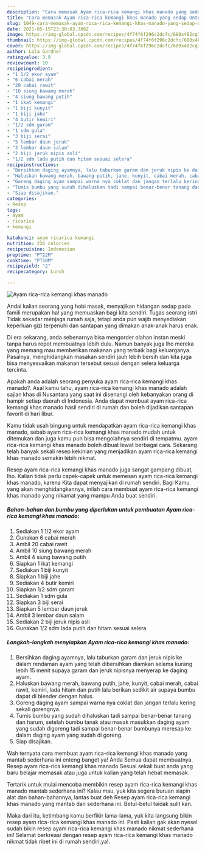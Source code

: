```yaml
---
description: "Cara memasak Ayam rica-rica kemangi khas manado yang sedap Untuk Jualan"
title: "Cara memasak Ayam rica-rica kemangi khas manado yang sedap Untuk Jualan"
slug: 1049-cara-memasak-ayam-rica-rica-kemangi-khas-manado-yang-sedap-untuk-jualan
date: 2021-05-15T23:30:03.706Z
image: https://img-global.cpcdn.com/recipes/4f74f6f296c2dcfc/680x482cq70/ayam-rica-rica-kemangi-khas-manado-foto-resep-utama.jpg
thumbnail: https://img-global.cpcdn.com/recipes/4f74f6f296c2dcfc/680x482cq70/ayam-rica-rica-kemangi-khas-manado-foto-resep-utama.jpg
cover: https://img-global.cpcdn.com/recipes/4f74f6f296c2dcfc/680x482cq70/ayam-rica-rica-kemangi-khas-manado-foto-resep-utama.jpg
author: Lola Gardner
ratingvalue: 3.9
reviewcount: 10
recipeingredient:
- "1 1/2 ekor ayam"
- "6 cabai merah"
- "20 cabai rawit"
- "10 siung bawang merah"
- "4 siung bawang putih"
- "1 ikat kemangi"
- "1 biji kunyit"
- "1 biji jahe"
- "4 butir kemiri"
- "1/2 sdm garam"
- "1 sdm gula"
- "3 biji serai"
- "5 lembar daun jeruk"
- "3 lembar daun salam"
- "2 biji jeruk nipis asli"
- "1/2 sdm lada putih dan hitam sesuai selera"
recipeinstructions:
- "Bersihkan daging ayamnya, lalu taburkan garam dan jeruk nipis ke dalam rendaman ayam yang telah dibersihkan diamkan selama kurang lebih 15 menit supaya garam dan jeruk nipisnya menyerap ke daging ayam."
- "Haluskan bawang merah, bawang putih, jahe, kunyit, cabai merah, cabai rawit, kemiri, lada hitam dan putih lalu berikan sedikit air supaya bumbu dapat di blender dengan halus."
- "Goreng daging ayam sampai warna nya coklat dan jangan terlalu kering sekali gorengnya."
- "Tumis bumbu yang sudah dihaluskan tadi sampai benar-benar tanang dan harum, setelah bumbu tanak atau masak masukkan daging ayam yang sudah digoreng tadi sampai benar-benar bumbunya meresap ke dalam daging ayam yang sudah di goreng."
- "Siap disajikan."
categories:
- Resep
tags:
- ayam
- ricarica
- kemangi

katakunci: ayam ricarica kemangi 
nutrition: 226 calories
recipecuisine: Indonesian
preptime: "PT22M"
cooktime: "PT50M"
recipeyield: "2"
recipecategory: Lunch

---
```



![Ayam rica-rica kemangi khas manado](https://img-global.cpcdn.com/recipes/4f74f6f296c2dcfc/680x482cq70/ayam-rica-rica-kemangi-khas-manado-foto-resep-utama.jpg)

Andai kalian seorang yang hobi masak, menyajikan hidangan sedap pada famili merupakan hal yang memuaskan bagi kita sendiri. Tugas seorang istri Tidak sekadar menjaga rumah saja, tetapi anda pun wajib menyediakan keperluan gizi terpenuhi dan santapan yang dimakan anak-anak harus enak.

Di era  sekarang, anda sebenarnya bisa mengorder olahan instan meski tanpa harus repot membuatnya lebih dulu. Namun banyak juga lho mereka yang memang mau memberikan makanan yang terbaik bagi keluarganya. Pasalnya, menghidangkan masakan sendiri jauh lebih bersih dan kita juga bisa menyesuaikan makanan tersebut sesuai dengan selera keluarga tercinta. 



Apakah anda adalah seorang penyuka ayam rica-rica kemangi khas manado?. Asal kamu tahu, ayam rica-rica kemangi khas manado adalah sajian khas di Nusantara yang saat ini disenangi oleh kebanyakan orang di hampir setiap daerah di Indonesia. Anda dapat membuat ayam rica-rica kemangi khas manado hasil sendiri di rumah dan boleh dijadikan santapan favorit di hari libur.

Kamu tidak usah bingung untuk mendapatkan ayam rica-rica kemangi khas manado, sebab ayam rica-rica kemangi khas manado mudah untuk ditemukan dan juga kamu pun bisa mengolahnya sendiri di tempatmu. ayam rica-rica kemangi khas manado boleh dibuat lewat berbagai cara. Sekarang telah banyak sekali resep kekinian yang menjadikan ayam rica-rica kemangi khas manado semakin lebih nikmat.

Resep ayam rica-rica kemangi khas manado juga sangat gampang dibuat, lho. Kalian tidak perlu capek-capek untuk memesan ayam rica-rica kemangi khas manado, karena Kita dapat menyajikan di rumah sendiri. Bagi Kamu yang akan menghidangkannya, inilah cara membuat ayam rica-rica kemangi khas manado yang nikamat yang mampu Anda buat sendiri.

<!--inarticleads1-->

##### Bahan-bahan dan bumbu yang diperlukan untuk pembuatan Ayam rica-rica kemangi khas manado:

1. Sediakan 1 1/2 ekor ayam
1. Gunakan 6 cabai merah
1. Ambil 20 cabai rawit
1. Ambil 10 siung bawang merah
1. Ambil 4 siung bawang putih
1. Siapkan 1 ikat kemangi
1. Sediakan 1 biji kunyit
1. Siapkan 1 biji jahe
1. Sediakan 4 butir kemiri
1. Siapkan 1/2 sdm garam
1. Sediakan 1 sdm gula
1. Siapkan 3 biji serai
1. Siapkan 5 lembar daun jeruk
1. Ambil 3 lembar daun salam
1. Sediakan 2 biji jeruk nipis asli
1. Gunakan 1/2 sdm lada putih dan hitam sesuai selera




<!--inarticleads2-->

##### Langkah-langkah menyiapkan Ayam rica-rica kemangi khas manado:

1. Bersihkan daging ayamnya, lalu taburkan garam dan jeruk nipis ke dalam rendaman ayam yang telah dibersihkan diamkan selama kurang lebih 15 menit supaya garam dan jeruk nipisnya menyerap ke daging ayam.
1. Haluskan bawang merah, bawang putih, jahe, kunyit, cabai merah, cabai rawit, kemiri, lada hitam dan putih lalu berikan sedikit air supaya bumbu dapat di blender dengan halus.
1. Goreng daging ayam sampai warna nya coklat dan jangan terlalu kering sekali gorengnya.
1. Tumis bumbu yang sudah dihaluskan tadi sampai benar-benar tanang dan harum, setelah bumbu tanak atau masak masukkan daging ayam yang sudah digoreng tadi sampai benar-benar bumbunya meresap ke dalam daging ayam yang sudah di goreng.
1. Siap disajikan.




Wah ternyata cara membuat ayam rica-rica kemangi khas manado yang mantab sederhana ini enteng banget ya! Anda Semua dapat membuatnya. Resep ayam rica-rica kemangi khas manado Sesuai sekali buat anda yang baru belajar memasak atau juga untuk kalian yang telah hebat memasak.

Tertarik untuk mulai mencoba membikin resep ayam rica-rica kemangi khas manado mantab sederhana ini? Kalau mau, yuk kita segera buruan siapin alat dan bahan-bahannya, lantas buat deh Resep ayam rica-rica kemangi khas manado yang mantab dan sederhana ini. Betul-betul taidak sulit kan. 

Maka dari itu, ketimbang kamu berfikir lama-lama, yuk kita langsung bikin resep ayam rica-rica kemangi khas manado ini. Pasti kalian gak akan nyesel sudah bikin resep ayam rica-rica kemangi khas manado nikmat sederhana ini! Selamat berkreasi dengan resep ayam rica-rica kemangi khas manado nikmat tidak ribet ini di rumah sendiri,ya!.

